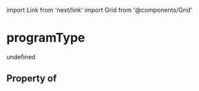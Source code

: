 import Link from 'next/link'
import Grid from '@components/Grid'

# programType

undefined

## Property of



